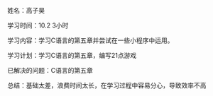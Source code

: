   姓名：高子昊

  学习时间：10.2   3小时

  学习内容：学习C语言的第五章并尝试在一些小程序中运用。

  学习计划：学习C语言的第五章，编写21点游戏

  已解决的问题：C语言的第五章

  总结：基础太差，浪费时间太长，在学习过程中容易分心，导致效率不高
